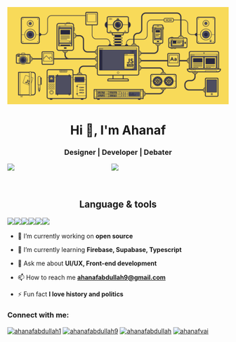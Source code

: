 ![](https://github.com/AhanafVai/AhanafVai/blob/main/dev.gif?raw=true)



<h1 align="center">Hi 👋, I'm Ahanaf</h1>
<h3 align="center">Designer | Developer | Debater</h3>

<img align="left" width="47%" src="https://github-readme-stats.vercel.app/api?username=AhanafVai&show_icons=true&theme=github_dark" />
<img align="left" width="48%" src="https://github-readme-stats.vercel.app/api/top-langs/?username=AhanafVai&layout=compact" />


<br/>

<br/>

<br/>


<h2 align="center">Language & tools</h2>
<img align="left" src="https://img.shields.io/badge/javascript-%23323330.svg?style=for-the-badge&logo=javascript&logoColor=%23F7DF1E" />
<img align="left" src="https://img.shields.io/badge/typescript-%23007ACC.svg?style=for-the-badge&logo=typescript&logoColor=white" />
<img align="left" src="https://img.shields.io/badge/react-%2320232a.svg?style=for-the-badge&logo=react&logoColor=%2361DAFB" />
<img align="left" src="https://img.shields.io/badge/Firebase-039BE5?style=for-the-badge&logo=Firebase&logoColor=white" />
<img align="left" src="https://img.shields.io/badge/Supabase-3ECF8E?style=for-the-badge&logo=supabase&logoColor=white" />
<img src="https://img.shields.io/badge/figma-%23F24E1E.svg?style=for-the-badge&logo=figma&logoColor=white" />


- 🔭 I’m currently working on **open source**

- 🌱 I’m currently learning **Firebase, Supabase, Typescript**

- 💬 Ask me about **UI/UX, Front-end development**

- 📫 How to reach me **ahanafabdullah9@gmail.com**

- ⚡ Fun fact **I love history and politics** 


<h3 align="left">Connect with me:</h3>
<p align="left">
<a href="https://twitter.com/ahanafabdullah1" target="blank"><img align="center" src="https://raw.githubusercontent.com/rahuldkjain/github-profile-readme-generator/master/src/images/icons/Social/twitter.svg" alt="ahanafabdullah1" height="30" width="40" /></a>
<a href="https://linkedin.com/in/ahanafabdullah9" target="blank"><img align="center" src="https://raw.githubusercontent.com/rahuldkjain/github-profile-readme-generator/master/src/images/icons/Social/linked-in-alt.svg" alt="ahanafabdullah9" height="30" width="40" /></a>
<a href="https://instagram.com/ahanafabdullah" target="blank"><img align="center" src="https://raw.githubusercontent.com/rahuldkjain/github-profile-readme-generator/master/src/images/icons/Social/instagram.svg" alt="ahanafabdullah" height="30" width="40" /></a>
  <a href="https://github.com/AhanafVai" target="blank"><img align="center" src="https://raw.githubusercontent.com/rahuldkjain/github-profile-readme-generator/master/src/images/icons/Social/github.svg" alt="ahanafvai" height="30" width="40" /></a>
</p>








